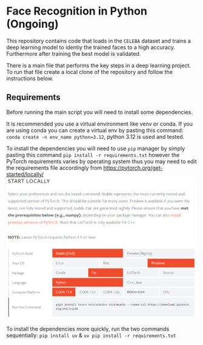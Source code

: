 # Face Recognition in Python (Ongoing)
This repository contains code that loads in the `CELEBA` dataset and trains a deep learning model to identiy the trained faces to a high accuracy. Furthermore after training the best model is validated. 

There is a main file that performs the key steps in a deep learning project. To run that file create a local clone of the repository and follow the instructions below.

## Requirements
Before running the main script you will need to install some dependencies. 

It is recommended you use a virtual environment like venv or conda. If you are using conda you can create a virtual env by pasting this command: `conda create -n env_name python=3.12`, python 3.12 is used and tested.

To install the dependencies you will need to use `pip` manager by simply pasting this command `pip install -r requirements.txt` however the PyTorch requirements varies by operating system thus you may need to edit the requirements file accordingly from <https://pytorch.org/get-started/locally/> 
![alt text](resources/pytorch_installation.png "PyTorch Local Installation")

To install the dependencies more quickly, run the two commands sequentially: `pip install uv` & `uv pip install -r requirements.txt`

